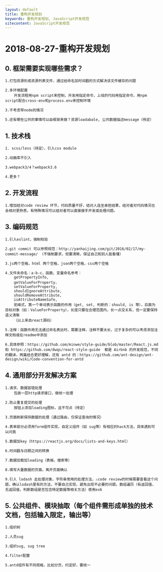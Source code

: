```yaml
---
layout: default
title: 重构开发规划
keywords: 重构开发规划, JavaScript开发规范
sitecontent: JavaScript开发规范
---
```



2018-08-27-重构开发规划
===================

## 0. 框架需要实现哪些需求？
    1.打包资源形成资源列表文件，通过给命名加时间戳的方式解决该文件缓存的问题
    
    2.多环境配置
        开发流程用npm script来控制，开发用指定命令，上线的代码用指定命令，用npm script配合cross-env和process.env来控制环境
    
    3.不考虑带node的情况
    
    5.还有哪些公共的事情可以由框架来做？资源loadabale, 公共数据描述message（待定）
    
## 1. 技术栈
    1. scss/less（待定），引入css module
    
    2.动画库不引入
    
    3.webpack3/4？webpack3.6
    
    4.更多？


## 2. 开发流程
    1.增加结对code review 环节，代码质量不好，结对人连坐承担结果，结对者对代码情况也会相对更熟悉，有特殊情况可以结对者可以直接接手开发或处理问题。
    
## 3. 编码规范
    1.引入eslint，强制校验
    
    2.git commit 可以参照规范：http://yanhaijing.com/git/2016/02/17/my-commit-message/ （不强制要求，但要清晰，保证自己和别人能看懂）
    
    3.js两个空格，html 两个空格，json两个空格，css两个空格
    
    4.文件夹命名：a-b-c，函数、变量命名参考：
        getPropertyInfo,
        getValueForProperty，
        setValueForProperty,
        shouldIgnoreAttribute,
        shouldRemoveAttribute,
        isAttributeNameSafe,
        驼峰式，第一个单词表示函数的作用（get, set, 判断的：should, is 等），后面为目标对象（如：ValueForProperty），长度只要在合理范围内，长一点没关系，但一定要保持语义清晰
        （以上来自react源码）

    5.注释：函数作用无法通过命名表达时，需要注释，注释不要太长，过于复杂的可以考虑添加注释文档或在readme中添加
    
    6.具体参照：https://github.com/minwe/style-guide/blob/master/React.js.md  和 https://github.com/dwqs/react-style-guide  都是 Airbnb 的开发规范，不同的翻译，两篇结合更好理解，还有 antd 的：https://github.com/ant-design/ant-design/wiki/Code-convention-for-antd
    
## 4. 通用部分开发解决方案
    1.请求、数据容错处理
        包装一层http请求接口，做统一处理

    2.防止重复提交的处理
        按钮上添加loading图标，且不可点（待定）
        
    3.页面刷新保持数据的处理（通过路由，仅保证查询的情况）
    
    4.表单部分必须用form组件实现，自定义组件（如 sug等）有相应的hack方法，具体遇到可以问我
    
    5.数据加key（https://reactjs.org/docs/lists-and-keys.html）
    
    6.时间戳与日期之间的转换
    
    7.数据加载加loading（表格，搜索等）
    
    8.填写大量数据的页面，离开页面确认

    9.引入 lodash 去处理对象，字符串常用的处理方法，⚠️code review的时候需要查看这个问题，确认lodash里有的方法，不要自己实现，避免出现不必要的问题。数组遍历（有返回值，无返回值，判断数组是否包含特定数据等相关方法）使用es6


## 5. 公共组件、模块抽取（每个组件需形成单独的技术文档，包括输入限定，输出等）
    1.组织树
    
    2.人员sug
    
    3.组织sug, sug tree
    
    4.filter配置
    
    5.antd组件有不同规格，比如分页，约定好，要统一

